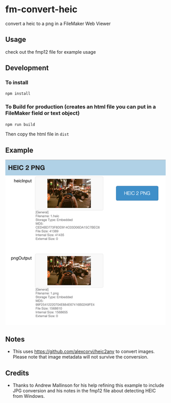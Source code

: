 # fm-convert-heic

convert a heic to a png in a FileMaker Web Viewer

## Usage

check out the fmp12 file for example usage

## Development

### To install

```bash
npm install
```

### To Build for production (creates an html file you can put in a FileMaker field or text object)

```bash
npm run build
```

Then copy the html file in `dist`

## Example

![fmp file](./readme-image.png)

## Notes

- This uses <https://github.com/alexcorvi/heic2any> to convert images. Please note that image metadata will not survive the conversion.

## Credits

- Thanks to Andrew Mallinson for his help refining this example to include JPG conversion and his notes in the fmp12 file about detecting HEIC from Windows.
